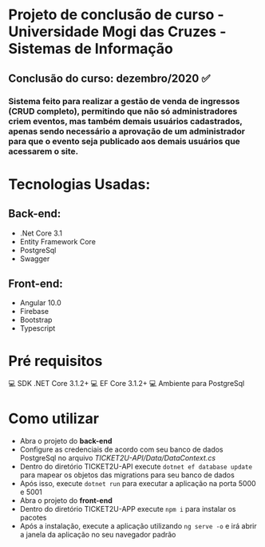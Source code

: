 # Projeto de conclusão de curso - Universidade Mogi das Cruzes - Sistemas de Informação

## Conclusão do curso: dezembro/2020 ✅

### Sistema feito para realizar a gestão de venda de ingressos (CRUD completo), permitindo que não só administradores criem eventos, mas também demais usuários cadastrados, apenas sendo necessário a aprovação de um administrador para que o evento seja publicado aos demais usuários que acessarem o site.

# Tecnologias Usadas:
## Back-end:
<ul>
  <li>.Net Core 3.1</li>  
  <li>Entity Framework Core</li>
  <li>PostgreSql</li>
  <li>Swagger</li>
</ul>

## Front-end:
<ul>
  <li>Angular 10.0</li>
  <li>Firebase</li>
  <li>Bootstrap</li>
  <li>Typescript</li>
</ul>


# Pré requisitos
💻 SDK .NET Core 3.1.2+
💻 EF Core 3.1.2+
💻 Ambiente para PostgreSql

# Como utilizar

<ul>
  <li>Abra o projeto do <strong>back-end</strong></li>
  <li>Configure as credenciais de acordo com seu banco de dados PostgreSql no arquivo <i>TICKET2U-API/Data/DataContext.cs</i></li>
  <li>Dentro do diretório TICKET2U-API execute <code>dotnet ef database update</code> para mapear os objetos das migrations para seu banco de dados</li>
  <li>Após isso, execute <code>dotnet run</code> para executar a aplicação na porta 5000 e 5001</li>
  <li>Abra o projeto do <strong>front-end</strong></li>
  <li>Dentro do diretório TICKET2U-APP execute <code>npm i</code> para instalar os pacotes</li>
  <li>Após a instalação, execute a aplicação utilizando <code>ng serve -o</code> e irá abrir a janela da aplicação no seu navegador padrão</li>
</ul>